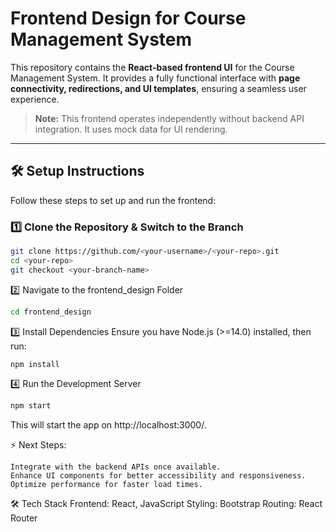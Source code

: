 # Frontend Design for Course Management System

This repository contains the **React-based frontend UI** for the Course Management System. It provides a fully functional interface with **page connectivity, redirections, and UI templates**, ensuring a seamless user experience.  

> **Note:** This frontend operates independently without backend API integration. It uses mock data for UI rendering.

---

## 🛠️ Setup Instructions

Follow these steps to set up and run the frontend:

### 1️⃣ Clone the Repository & Switch to the Branch  
```sh
git clone https://github.com/<your-username>/<your-repo>.git
cd <your-repo>
git checkout <your-branch-name>
```
2️⃣ Navigate to the frontend_design Folder
```sh
cd frontend_design
```
3️⃣ Install Dependencies
Ensure you have Node.js (>=14.0) installed, then run:
```sh
npm install
```
4️⃣ Run the Development Server
```sh
npm start
```
This will start the app on http://localhost:3000/.


⚡ Next Steps:
```
Integrate with the backend APIs once available.
Enhance UI components for better accessibility and responsiveness.
Optimize performance for faster load times.
```
🛠️ Tech Stack
Frontend: React, JavaScript
Styling: Bootstrap 
Routing: React Router

